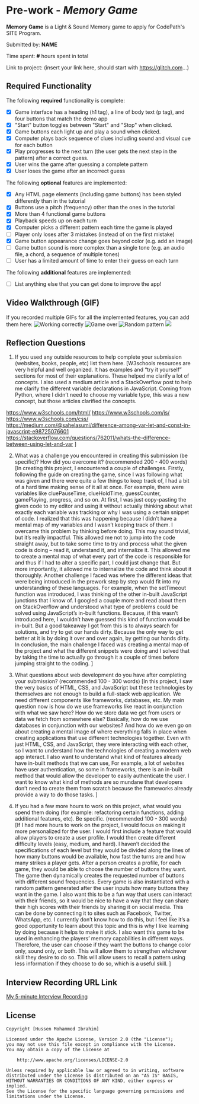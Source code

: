 # Pre-work - *Memory Game*

**Memory Game** is a Light & Sound Memory game to apply for CodePath's SITE Program. 

Submitted by: **NAME**

Time spent: **#** hours spent in total

Link to project: (insert your link here, should start with https://glitch.com...)

## Required Functionality

The following **required** functionality is complete:

* [x] Game interface has a heading (h1 tag), a line of body text (p tag), and four buttons that match the demo app
* [x] "Start" button toggles between "Start" and "Stop" when clicked. 
* [x] Game buttons each light up and play a sound when clicked. 
* [x] Computer plays back sequence of clues including sound and visual cue for each button
* [x] Play progresses to the next turn (the user gets the next step in the pattern) after a correct guess. 
* [x] User wins the game after guessing a complete pattern
* [x] User loses the game after an incorrect guess

The following **optional** features are implemented:

* [x] Any HTML page elements (including game buttons) has been styled differently than in the tutorial
* [x] Buttons use a pitch (frequency) other than the ones in the tutorial
* [x] More than 4 functional game buttons
* [x] Playback speeds up on each turn
* [x] Computer picks a different pattern each time the game is played
* [ ] Player only loses after 3 mistakes (instead of on the first mistake)
* [x] Game button appearance change goes beyond color (e.g. add an image)
* [ ] Game button sound is more complex than a single tone (e.g. an audio file, a chord, a sequence of multiple tones)
* [ ] User has a limited amount of time to enter their guess on each turn

The following **additional** features are implemented:

- [ ] List anything else that you can get done to improve the app!

## Video Walkthrough (GIF)

If you recorded multiple GIFs for all the implemented features, you can add them here:
![Working correctly](http://g.recordit.co/CVSVMO6FP7.gif)
![Game over](http://g.recordit.co/V5PUkF5rvC.gif)
![Random pattern](http://g.recordit.co/62wqj0limn.gif)
![](gif4-link-here)

## Reflection Questions
1. If you used any outside resources to help complete your submission (websites, books, people, etc) list them here. 
[W3schools resources are very helpful and well organized. It has examples and “try it yourself” sections for most of their explanations. These helped me clarify a lot of concepts.
I also used a medium article and a StackOverflow post to help me clarify the different variable declarations in JavaScript. Coming from Python, where I didn’t need to choose my variable type, this was a new concept, but those articles clarified the concepts.

https://www.w3schools.com/html/
https://www.w3schools.com/js/
https://www.w3schools.com/css/
https://medium.com/@sahelasumi/difference-among-var-let-and-const-in-javascript-e98725076601
https://stackoverflow.com/questions/762011/whats-the-difference-between-using-let-and-var
]

2. What was a challenge you encountered in creating this submission (be specific)? How did you overcome it? (recommended 200 - 400 words) 
[In creating this project, I encountered a couple of challenges. Firstly, following the guide on creating the game, since I was following what was given and there were quite a few things to keep track of, I had a bit of a hard time making sense of it all at once. For example, there were variables like cluePauseTime, clueHoldTime, guessCounter, gamePlaying, progress, and so on. At first, I was just copy-pasting the given code to my editor and using it without actually thinking about what exactly each variable was tracking or why I was using a certain snippet of code. I realized that this was happening because I didn’t have a mental map of my variables and I wasn’t keeping track of them. I overcame this problem by thinking before doing. This may sound trivial, but it’s really impactful. This allowed me not to jump into the code straight away, but to take some time to try and process what the given code is doing – read it, understand it, and internalize it. This allowed me to create a mental map of what every part of the code is responsible for and thus if I had to alter a specific part, I could just change that. But more importantly, it allowed me to internalize the code and think about it thoroughly. 
Another challenge I faced was where the different ideas that were being introduced in the prework step by step would fit into my understanding of these languages. For example, when the setTimeout function was introduced, I was thinking of the other in-built JavaScript junctions that I know of. I googled a couple more and read about them on StackOverflow and understood what type of problems could be solved using JavaScript’s in-built functions. Because, if this wasn’t introduced here, I wouldn’t have guessed this kind of function would be in-built. But a good takeaway I got from this is to always search for solutions, and try to get our hands dirty. Because the only way to get better at it is by doing it over and over again, by getting our hands dirty. In conclusion, the main challenge I faced was creating a mental map of the project and what the different snippets were doing and I solved that by taking the time to actually go through it a couple of times before jumping straight to the coding.
]

3. What questions about web development do you have after completing your submission? (recommended 100 - 300 words) 
[In this project, I saw the very basics of HTML, CSS, and JavaScript but these technologies by themselves are not enough to build a full-stack web application. We need different components like frameworks, databases, etc. My main question now is how do we use frameworks like react in conjunction with what we saw here? How do we store data we get from users or data we fetch from somewhere else? Basically, how do we use databases in conjunction with our websites? And how do we even go on about creating a mental image of where everything falls in place when creating applications that use different technologies together. Even with just HTML, CSS, and JavaScript, they were interacting with each other, so I want to understand how the technologies of creating a modern web app interact.
I also want to understand what kind of features already have in-built methods that we can use, For example, a lot of websites have user authentication, so some in frameworks, there is an in-built method that would allow the developer to easily authenticate the user. I want to know what kind of methods are so mundane that developers don’t need to create them from scratch because the frameworks already provide a way to do those tasks.
]

4. If you had a few more hours to work on this project, what would you spend them doing (for example: refactoring certain functions, adding additional features, etc). Be specific. (recommended 100 - 300 words) 
[If I had more hours to work on the project, I would focus on making it more personalized for the user. I would first include a feature that would allow players to create a user profile. I would then create different difficulty levels (easy, medium, and hard). I haven’t decided the specifications of each level but they would be divided along the lines of how many buttons would be available, how fast the turns are and how many strikes a player gets. After a person creates a profile, for each game, they would be able to choose the number of buttons they want. The game then dynamically creates the requested number of buttons with different sound frequencies. Every game is also instantiated with a random pattern generated after the user inputs how many buttons they want in the game. I also want this to be a fun way that users can interact with their friends, so it would be nice to have a way that they can share their high scores with their friends by sharing it on social media. This can be done by connecting it to sites such as Facebook, Twitter, WhatsApp, etc. I currently don’t know how to do this, but I feel like it’s a good opportunity to learn about this topic and this is why I like learning by doing because it helps to make it stick. I also want this game to be used in enhancing the players’ memory capabilities in different ways. Therefore, the user can choose if they want the buttons to change color only, sound only, or both. This will allow them to strengthen whichever skill they desire to do so. This will allow users to recall a pattern using less information if they choose to do so, which is a useful skill.
]



## Interview Recording URL Link

[My 5-minute Interview Recording](your-link-here)


## License

    Copyright [Hussen Mohammed Ibrahim]

    Licensed under the Apache License, Version 2.0 (the "License");
    you may not use this file except in compliance with the License.
    You may obtain a copy of the License at

        http://www.apache.org/licenses/LICENSE-2.0

    Unless required by applicable law or agreed to in writing, software
    distributed under the License is distributed on an "AS IS" BASIS,
    WITHOUT WARRANTIES OR CONDITIONS OF ANY KIND, either express or implied.
    See the License for the specific language governing permissions and
    limitations under the License.